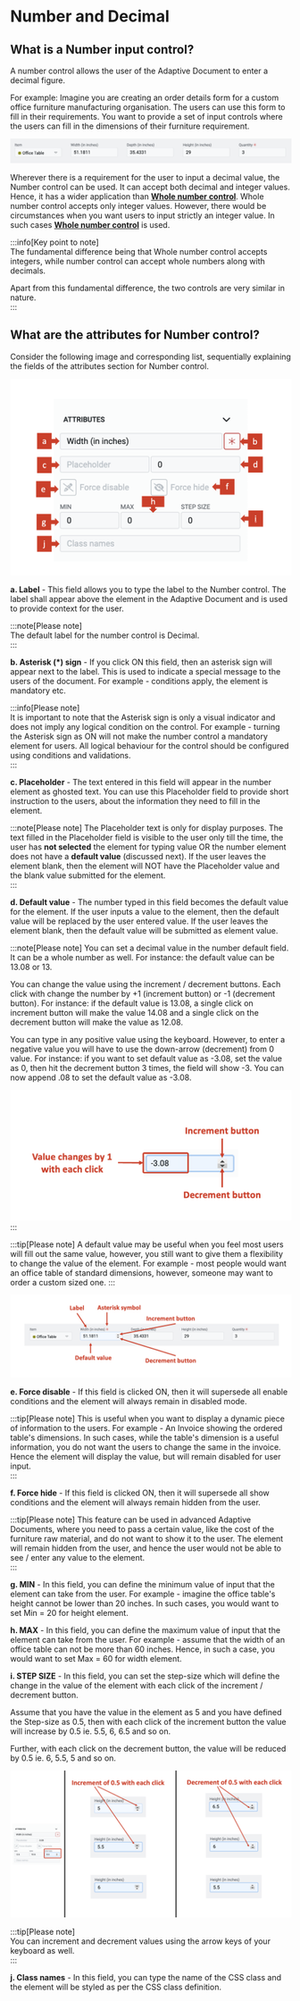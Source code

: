 # Number and Decimal

## What is a Number input control?

A number control allows the user of the Adaptive Document to enter a decimal figure. 

For example: Imagine you are creating an order details form for a custom office furniture manufacturing organisation. The users  can use this form to fill in their requirements. You want to provide a set of input controls where the users can fill in the dimensions of their furniture requirement.

![Image showing number input](<Number 1.png>)

Wherever there is a requirement for the user to input a decimal value, the Number control can be used. It can accept both decimal and integer values. Hence, it has a wider application than <a href="https://docs.rapidplatform.com/docs/Rapid/Keyper%20Manual/Adaptive%20Designer/Adaptive%20Controls/inputs-overview/Whole%20Number/" target="_blank">**Whole number control**</a>. Whole number control accepts only integer values. However, there would be circumstances when you want users to input strictly an integer value. In such cases <a href="https://docs.rapidplatform.com/docs/Rapid/Keyper%20Manual/Adaptive%20Designer/Adaptive%20Controls/inputs-overview/Whole%20Number/" target="_blank">**Whole number control**</a> is used.

:::info[Key point to note]  
 The fundamental difference being that Whole number control accepts integers, while number control can accept whole numbers along with decimals.    
 
 Apart from this fundamental difference, the two controls are very similar in nature.  
:::

## What are the attributes for Number control?

Consider the following image and corresponding list, sequentially explaining the fields of the attributes section for Number control.

![Image showing attributes field for number control](<number 2.png>)


   **a. Label** - This field allows you to type the label to the Number control. The label shall appear above the element in the Adaptive Document and is used to provide context for the user.  

   :::note[Please note]  
   The default label for the number control is Decimal.  
   :::

   **b. Asterisk (*) sign** - If you click ON this field, then an asterisk sign will appear next to the label. This is used to indicate a special message to the users of the document. For example - conditions apply, the element is mandatory etc.  

   :::info[Please note]  
   It is important to note that the Asterisk sign is only a visual indicator and does not imply any logical condition on the control. For example - turning the Asterisk sign as ON will not make the number control a mandatory element for users. All logical behaviour for the control should be configured using conditions and validations.  
   :::

   **c. Placeholder** - The text entered in this field will appear in the number element as ghosted text. You can use this Placeholder field to provide short instruction to the users, about the information they need to fill in the element.   

   :::note[Please note]
   The Placeholder text is only for display purposes. 
   The text filled in the Placeholder field is visible to the user only till the time, the user has **not selected** the element for typing value OR the number element does not have a **default value** (discussed next). If the user leaves the element blank, then the element will NOT have the Placeholder value and the blank value submitted for the element.  
   :::

   **d. Default value** - The number typed in this field becomes the default value for the element. If the user inputs a value to the element, then the default value will be replaced by the user entered value. If the user leaves the element blank, then the default value will be submitted as element value. 

   :::note[Please note]
   You can set a decimal value in the number default field. It can be a whole number as well. For instance: the default value can be 13.08 or 13.

   You can change the value using the increment / decrement buttons. Each click with change the number by +1 (increment button) or -1 (decrement button). For instance: if the default value is 13.08, a single click on increment button will make the value 14.08 and a single click on the decrement button will make the value as 12.08.

   You can type in any positive value using the keyboard. However, to enter a negative value you will have to use the down-arrow (decrement) from 0 value. For instance: if you want to set default value as -3.08, set the value as 0, then hit the decrement button 3 times, the field will show -3. You can now append .08 to set the default value as -3.08.

   ![Image showing change in default value using buttons](<number 3.png>)
   :::

   :::tip[Please note]
   A default value may be useful when you feel most users will fill out the same value, however, you still want to give them a flexibility to change the value of the element. For example - most people would want an office table of standard dimensions, however, someone may want to order a custom sized one.
   :::

  ![Image showing label and default value](<number 4.png>)

   **e. Force disable** - If this field is clicked ON, then it will supersede all enable conditions and the element will always remain in disabled mode.

   :::tip[Please note]
   This is useful when you want to display a dynamic piece of information to the users. For example - An Invoice showing the ordered table's dimensions. In such cases, while the table's dimension is a useful information, you do not want the users to change the same in the invoice. Hence the element will display the value, but will remain disabled for user input.  
   :::

   **f. Force hide** - If this field is clicked ON, then it will supersede all show conditions and the element will always remain hidden from the user.

   :::tip[Please note]
   This feature can be used in advanced Adaptive Documents, where you need to pass a certain value, like the cost of the furniture raw material, and do not want to show it to the user. The element will remain hidden from the user, and hence the user would not be able to see / enter any value to the element.  
   :::

   **g. MIN** - In this field, you can define the minimum value of input that the element can take from the user. For example - imagine the office table's height cannot be lower than 20 inches. In such cases, you would want to set Min = 20 for height element.

   **h. MAX** - In this field, you can define the maximum value of input that the element can take from the user. For example - assume that the width of an office table can not be more than 60 inches. Hence, in such a case, you would want to set Max = 60 for width element.

   **i. STEP SIZE** - In this field, you can set the step-size which will define the change in the value of the element with each click of the increment / decrement button.

   Assume that you have the value in the element as 5 and you have defined the Step-size as 0.5, then with each click of the increment button the value will increase by 0.5 ie. 5.5, 6, 6.5 and so on.

   Further, with each click on the decrement button, the value will be reduced by 0.5 ie. 6, 5.5, 5 and so on.

   ![Image showing increment and decrement in value using step size](<number 5.png>)

   :::tip[Please note]  
   You can increment and decrement values using the arrow keys of your keyboard as well.  
   :::

   **j. Class names** - In this field, you can type the name of the CSS class and the element will be styled as per the CSS class definition.
